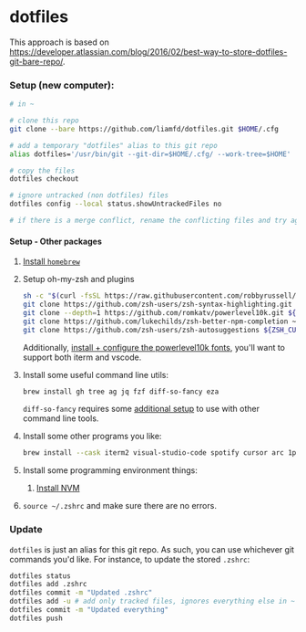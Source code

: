 # dotfiles
This approach is based on https://developer.atlassian.com/blog/2016/02/best-way-to-store-dotfiles-git-bare-repo/.

### Setup (new computer):
```sh
# in ~

# clone this repo
git clone --bare https://github.com/liamfd/dotfiles.git $HOME/.cfg

# add a temporary "dotfiles" alias to this git repo
alias dotfiles='/usr/bin/git --git-dir=$HOME/.cfg/ --work-tree=$HOME'

# copy the files
dotfiles checkout

# ignore untracked (non dotfiles) files
dotfiles config --local status.showUntrackedFiles no

# if there is a merge conflict, rename the conflicting files and try again
```

#### Setup - Other packages

1. [Install `homebrew`](https://brew.sh/)
2. Setup oh-my-zsh and plugins

    ```bash
    sh -c "$(curl -fsSL https://raw.githubusercontent.com/robbyrussell/oh-my-zsh/master/tools/install.sh)"
    git clone https://github.com/zsh-users/zsh-syntax-highlighting.git ${ZSH_CUSTOM:-~/.oh-my-zsh/custom}/plugins/zsh-syntax-highlighting
    git clone --depth=1 https://github.com/romkatv/powerlevel10k.git ${ZSH_CUSTOM:-$HOME/.oh-my-zsh/custom}/themes/powerlevel10k
    git clone https://github.com/lukechilds/zsh-better-npm-completion ~/.oh-my-zsh/custom/plugins/zsh-better-npm-completion
    git clone https://github.com/zsh-users/zsh-autosuggestions ${ZSH_CUSTOM:-~/.oh-my-zsh/custom}/plugins/zsh-autosuggestions
    ```

    Additionally, [install + configure the powerlevel10k fonts](https://github.com/romkatv/powerlevel10k#fonts), you'll want to support both iterm and vscode.

3. Install some useful command line utils:

    ```bash
    brew install gh tree ag jq fzf diff-so-fancy eza
    ```

    `diff-so-fancy` requires some [additional setup](https://github.com/so-fancy/diff-so-fancy#with-git) to use with other command line tools.

4. Install some other programs you like:

    ```bash
    brew install --cask iterm2 visual-studio-code spotify cursor arc 1password google-chrome
    ```

5. Install some programming environment things:

    1. [Install NVM](https://github.com/nvm-sh/nvm)

6. `source ~/.zshrc` and make sure there are no errors.

### Update

`dotfiles` is just an alias for this git repo. As such, you can use whichever git commands you'd like. For instance, to update the stored `.zshrc`:

```sh
dotfiles status
dotfiles add .zshrc
dotfiles commit -m "Updated .zshrc"
dotfiles add -u # add only tracked files, ignores everything else in ~
dotfiles commit -m "Updated everything"
dotfiles push
```
